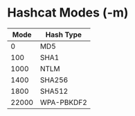 # Hashcat Modes (-m)

| Mode | Hash Type |
|------|-----------|
| 0    | MD5       |
| 100  | SHA1      |
| 1000 | NTLM      |
| 1400 | SHA256    |
| 1800 | SHA512    |
| 22000 | WPA-PBKDF2 |
